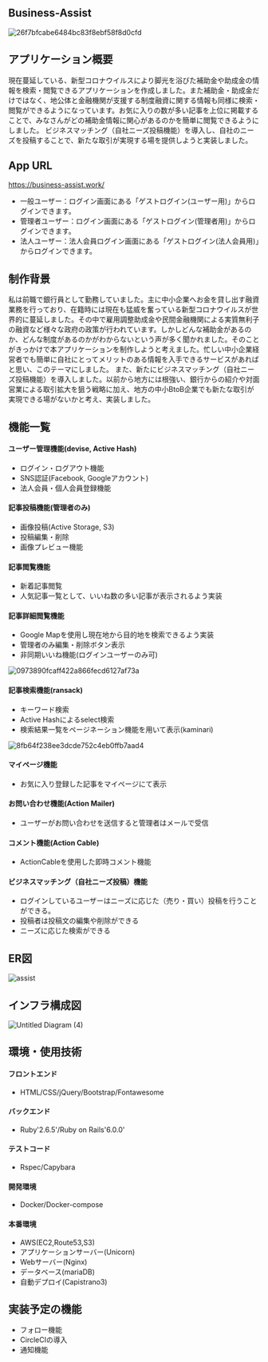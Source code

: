 ## Business-Assist

![26f7bfcabe6484bc83f8ebf58f8d0cfd](https://user-images.githubusercontent.com/72916511/101851872-c112b680-3b9f-11eb-9152-3277b6ef198c.gif)


## アプリケーション概要

現在蔓延している、新型コロナウイルスにより脚光を浴びた補助金や助成金の情報を検索・閲覧できるアプリケーションを作成しました。また補助金・助成金だけではなく、地公体と金融機関が支援する制度融資に関する情報も同様に検索・閲覧ができるようになっています。お気に入りの数が多い記事を上位に掲載することで、みなさんがどの補助金情報に関心があるのかを簡単に閲覧できるようにしました。
ビジネスマッチング（自社ニーズ投稿機能）を導入し、自社のニーズを投稿することで、新たな取引が実現する場を提供しようと実装しました。


## App URL

https://business-assist.work/

- 一般ユーザー：ログイン画面にある「ゲストログイン(ユーザー用)」からログインできます。
- 管理者ユーザー：ログイン画面にある「ゲストログイン(管理者用)」からログインできます。
- 法人ユーザー：法人会員ログイン画面にある「ゲストログイン(法人会員用)」からログインできます。


## 制作背景

私は前職で銀行員として勤務していました。主に中小企業へお金を貸し出す融資業務を行っており、在籍時には現在も猛威を奮っている新型コロナウイルスが世界的に蔓延しました。その中で雇用調整助成金や民間金融機関による実質無利子の融資など様々な政府の政策が行われています。しかしどんな補助金があるのか、どんな制度があるのかがわからないという声が多く聞かれました。そのことがきっかけで本アプリケーションを制作しようと考えました。忙しい中小企業経営者でも簡単に自社にとってメリットのある情報を入手できるサービスがあればと思い、このテーマにしました。
また、新たにビジネスマッチング（自社ニーズ投稿機能）を導入しました。以前から地方には根強い、銀行からの紹介や対面営業による取引拡大を狙う戦略に加え、地方の中小BtoB企業でも新たな取引が実現できる場がないかと考え、実装しました。


## 機能一覧

#### ユーザー管理機能(devise, Active Hash)

 - ログイン・ログアウト機能
 - SNS認証(Facebook, Googleアカウント)
 - 法人会員・個人会員登録機能


#### 記事投稿機能(管理者のみ)

 - 画像投稿(Active Storage, S3)
 - 投稿編集・削除
 - 画像プレビュー機能


#### 記事閲覧機能

 - 新着記事閲覧
 - 人気記事一覧として、いいね数の多い記事が表示されるよう実装


#### 記事詳細閲覧機能

 - Google Mapを使用し現在地から目的地を検索できるよう実装
 - 管理者のみ編集・削除ボタン表示
 - 非同期いいね機能(ログインユーザーのみ可)

![0973890fcaff422a866fecd6127af73a](https://user-images.githubusercontent.com/72916511/101851810-a2142480-3b9f-11eb-8b90-7878761c4992.gif)


#### 記事検索機能(ransack)

 - キーワード検索
 - Active Hashによるselect検索
 - 検索結果一覧をページネーション機能を用いて表示(kaminari)
 
![8fb64f238ee3dcde752c4eb0ffb7aad4](https://user-images.githubusercontent.com/72916511/101851927-dab3fe00-3b9f-11eb-85c1-9929c8e93f48.gif)


#### マイページ機能

 - お気に入り登録した記事をマイページにて表示


#### お問い合わせ機能(Action Mailer)

 - ユーザーがお問い合わせを送信すると管理者はメールで受信


#### コメント機能(Action Cable)

 - ActionCableを使用した即時コメント機能


#### ビジネスマッチング（自社ニーズ投稿）機能

 - ログインしているユーザーはニーズに応じた（売り・買い）投稿を行うことができる。
 - 投稿者は投稿文の編集や削除ができる
 - ニーズに応じた検索ができる

## ER図

![assist](https://user-images.githubusercontent.com/72916511/103721332-c2a19400-5010-11eb-81e3-050629a0dc08.png)


## インフラ構成図

![Untitled Diagram (4)](https://user-images.githubusercontent.com/72916511/102346410-215f8900-3fe2-11eb-8fe4-ab9ffaf69bb2.png)


## 環境・使用技術

#### フロントエンド
 - HTML/CSS/jQuery/Bootstrap/Fontawesome
#### バックエンド
 - Ruby'2.6.5'/Ruby on Rails'6.0.0'
#### テストコード
 - Rspec/Capybara
#### 開発環境
 - Docker/Docker-compose
#### 本番環境
 - AWS(EC2,Route53,S3)
 - アプリケーションサーバー(Unicorn)
 - Webサーバー(Nginx)
 - データベース(mariaDB)
 - 自動デプロイ(Capistrano3)

## 実装予定の機能
 - フォロー機能
 - CircleCIの導入
 - 通知機能